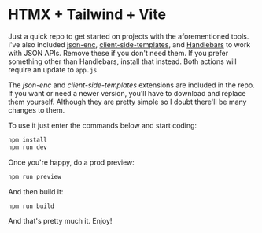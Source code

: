 # HTMX + Tailwind + Vite

Just a quick repo to get started on projects with the aforementioned tools. I've also included [json-enc](https://htmx.org/extensions/json-enc/), [client-side-templates](https://htmx.org/extensions/client-side-templates/), and [Handlebars](https://handlebarsjs.com/) to work with JSON APIs. Remove these if you don't need them. If you prefer something other than Handlebars, install that instead. Both actions will require an update to `app.js`.

The _json-enc_ and _client-side-templates_ extensions are included in the repo. If you want or need a newer version, you'll have to download and replace them yourself. Although they are pretty simple so I doubt there'll be many changes to them.

To use it just enter the commands below and start coding:

```bash
npm install
npm run dev
```

Once you're happy, do a prod preview:

```bash
npm run preview
```

And then build it:

```bash
npm run build
```

And that's pretty much it. Enjoy!

